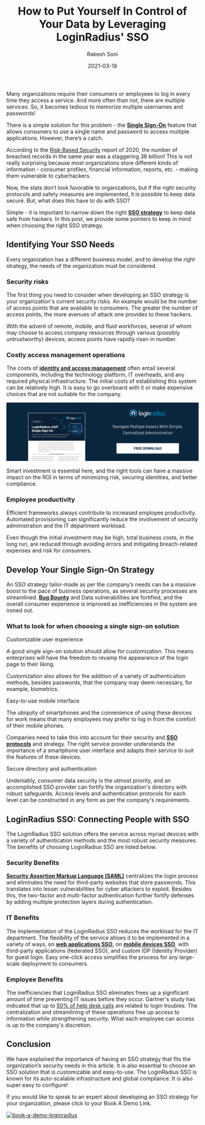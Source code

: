 ﻿---
title: "How to Put Yourself In Control of Your Data by Leveraging LoginRadius' SSO"
date: "2021-03-18"
coverImage: "sso-loginradius.jpg"
tags: ["customer-experience"]
featured: false
author: "Rakesh Soni"
description: "An SSO strategy tailor-made as per the company’s needs can be a massive boost to the pace of business operations, as several security processes are streamlined. Data vulnerabilities are fortified, and the overall consumer experience is improved as inefficiencies in the system are ironed out."
metatitle: "How to Put Yourself In Control of Your Data by Leveraging LoginRadius' SSO"
metadescription: "Become the master of your data by leveraging the LoginRadius’ SSO. In this post, we have provided some pointers to keep in mind when choosing the right SSO strategy."
type: "start-with-identity"
---

Many organizations require their consumers or employees to log in every time they access a service. And more often than not, there are multiple services. So, it becomes tedious to memorize multiple usernames and passwords!

There is a simple solution for this problem - the **[Single Sign-On](https://www.loginradius.com/blog/start-with-identity/2020/09/best-sso-providers-loginradius/)** feature that allows consumers to use a single name and password to access multiple applications. However, there’s a catch.

According to the [Risk-Based Security](https://pages.riskbasedsecurity.com/hubfs/Reports/2020/2020%20Q3%20Data%20Breach%20QuickView%20Report.pdf) report of 2020, the number of breached records in the same year was a staggering 36 billion! This is not really surprising because most organizations store different kinds of information - consumer profiles, financial information, reports, etc. - making them vulnerable to cyberhackers.

Now, the stats don’t look favorable to organizations, but if the right security protocols and safety measures are implemented, it is possible to keep data secure. But, what does this have to do with SSO?

Simple - it is important to narrow down the right **[SSO strategy](https://www.loginradius.com/single-sign-on/)** to keep data safe from hackers. In this post, we provide some pointers to keep in mind when choosing the right SSO strategy.

## Identifying Your SSO Needs

Every organization has a different business model, and to develop the right strategy, the needs of the organization must be considered.

### Security risks

The first thing you need to consider when developing an SSO strategy is your organization's current security risks. An example would be the number of access points that are available to consumers. The greater the number of access points, the more avenues of attack one provides to these hackers.

With the advent of remote, mobile, and fluid workforces, several of whom may choose to access company resources through various (possibly untrustworthy) devices, access points have rapidly risen in number.

### Costly access management operations

The costs of **[identity and access management](https://www.loginradius.com/blog/start-with-identity/2021/01/what-is-iam/)** often entail several components, including the technology platform, IT overheads, and any required physical infrastructure. The initial costs of establishing this system can be relatively high. It is easy to go overboard with it or make expensive choices that are not suitable for the company.

[![SSO-loginradius](LoginRadius-Single-Sign-on.png)](https://www.loginradius.com/single-sign-on/)

Smart investment is essential here, and the right tools can have a massive impact on the ROI in terms of minimizing risk, securing identities, and better compliance.

### Employee productivity

Efficient frameworks always contribute to increased employee productivity. Automated provisioning can significantly reduce the involvement of security administration and the IT department workload.

Even though the initial investment may be high, total business costs, in the long run, are reduced through avoiding errors and mitigating breach-related expenses and risk for consumers.

## Develop Your Single Sign-On Strategy

An SSO strategy tailor-made as per the company’s needs can be a massive boost to the pace of business operations, as several security processes are streamlined. **[Bug Bounty](https://www.loginradius.com/bug-bounty/)** and Data vulnerabilities are fortified, and the overall consumer experience is improved as inefficiencies in the system are ironed out.

### What to look for when choosing a single sign-on solution

Customizable user experience

A good single sign-on solution should allow for customization. This means enterprises will have the freedom to revamp the appearance of the login page to their liking.

Customization also allows for the addition of a variety of authentication methods, besides passwords, that the company may deem necessary, for example, biometrics.

Easy-to-use mobile interface

The ubiquity of smartphones and the convenience of using these devices for work means that many employees may prefer to log in from the comfort of their mobile phones.

Companies need to take this into account for their security and **[SSO protocols](https://www.loginradius.com/protocols/)** and strategy. The right service provider understands the importance of a smartphone user interface and adapts their service to suit the features of these devices.

Secure directory and authentication

Undeniably, consumer data security is the utmost priority, and an accomplished SSO provider can fortify the organization's directory with robust safeguards. Access levels and authentication protocols for each level can be constructed in any form as per the company's requirements.

## LoginRadius SSO: Connecting People with SSO

The LoginRadius SSO solution offers the service across myriad devices with a variety of authentication methods and the most robust security measures. The benefits of choosing LoginRadius SSO are listed below.

### Security Benefits

**[Security Assertion Markup Language (SAML)](https://www.loginradius.com/authenticate/cpp/saml/)** centralizes the login process and eliminates the need for third-party websites that store passwords. This translates into lesser vulnerabilities for cyber attackers to exploit. Besides this, the two-factor and multi-factor authentication further fortify defenses by adding multiple protection layers during authentication.

### IT Benefits

The implementation of the LoginRadius SSO reduces the workload for the IT department. The flexibility of the service allows it to be implemented in a variety of ways, on **[web applications SSO](https://www.loginradius.com/features/php/web-sso/)**, on **[mobile devices SSO](https://www.loginradius.com/features/android/mobile-sso/)**, with third-party applications (federated SSO), and custom IDP (Identity Provider) for guest login. Easy one-click access simplifies the process for any large-scale deployment to consumers.

### Employee Benefits

The inefficiencies that LoginRadius SSO eliminates frees up a significant amount of time preventing IT issues before they occur. Gartner's study has indicated that up to [50% of help desk calls](https://www.infosecurity-magazine.com/webinars/password-management-getting/#:~:text=According%20to%20the%20Gartner%20Group,password%20reset%20is%20about%20%2470.) are related to login troubles. The centralization and streamlining of these operations free up access to information while strengthening security. What each employee can access is up to the company's discretion.

## Conclusion

We have explained the importance of having an SSO strategy that fits the organization’s security needs in this article. It is also essential to choose an SSO solution that is customizable and easy-to-use. The LoginRadius SSO is known for its auto-scalable infrastructure and global compliance. It is also super easy to configure!

If you would like to speak to an expert about developing an SSO strategy for your organization, please click to your Book A Demo Link.

[![book-a-demo-loginradius](../assets/book-a-demo-loginradius.png)](https://www.loginradius.com/book-a-demo/)
